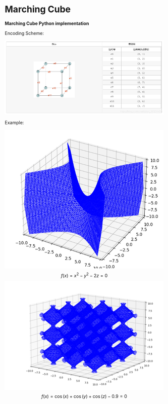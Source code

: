 # Marching Cube

**Marching Cube Python implementation**

Encoding Scheme:

![avatar](encode.png)

Example:

![avatar](example1.png)
$$f(x) = x^2 - y^2 - 2z  = 0$$
![avatar](example2.png)
$$f(x) =\cos(x) +\cos(y) + \cos(z) - 0.9 = 0 $$
